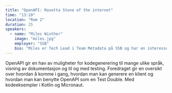 ```yaml
---
title: "OpenAPI: Rosetta Stone of the internet"
time: "13:10"
location: "Rom 2"
duration: 25
speakers:
  - name: "Miles Winther"
    image: "miles.jpg"
    employer: "SSB"
    bio: "Miles er Tech Lead i Team Metadata på SSB og har en interessere for DX, kodegenerering og OpenAPI. Utenfor tech utforsker han ulike måter å kaste seg ned en fjellside, om det er med ski, sykkel eller løpesko på."
---
```


OpenAPI gir en hav av muligheter for kodegenerering til mange ulike språk, visning av dokumentasjon og til og med testing. Foredraget gir en oversikt over hvordan å komme i gang, hvordan man kan generere en klient og hvordan man kan benytte OpenAPI som en Test Double. Med kodeeksempler i Kotlin og Micronaut.
